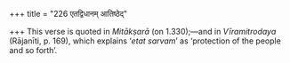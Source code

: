 +++
title = "226 एतद्विधानम् आतिष्ठेद्"

+++
This verse is quoted in *Mitākṣarā* (on 1.330);—and in *Vīramitrodaya*
(Rājanīti, p. 169), which explains ‘*etat sarvam*’ as ‘protection of the
people and so forth’.
